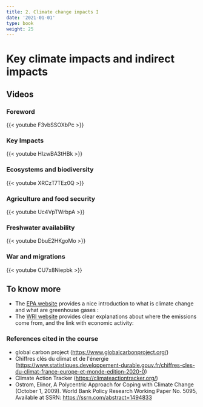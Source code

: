 ```yaml
---
title: 2. Climate change impacts I
date: '2021-01-01'
type: book
weight: 25
---
```

# Key climate impacts and indirect impacts

<!--more-->

## Videos

### Foreword
{{< youtube F3vbSSOXbPc >}}
 
### Key Impacts  
{{< youtube HIzwBA3tHBk >}}
### Ecosystems and biodiversity  
{{< youtube XRCzT7TEz0Q >}}
### Agriculture and food security
{{< youtube Uc4VpTWrbpA >}}
### Freshwater availability 
{{< youtube DbuE2HKgoMo >}}
### War and migrations
{{< youtube CU7x8Niepbk >}}

## To know more

- The [EPA website](https://www.epa.gov/ghgemissions/overview-greenhouse-gases) provides a nice introduction to what is climate change and what are greenhouse gases :
- The [WRI website](https://www.wri.org/blog/2020/02/greenhouse-gas-emissions-by-country-sector) provides clear explanations about where the emissions come from, and the link with economic activity:

### References cited in the course
- global carbon project (https://www.globalcarbonproject.org/)
- Chiffres clés du climat et de l'énergie (https://www.statistiques.developpement-durable.gouv.fr/chiffres-cles-du-climat-france-europe-et-monde-edition-2020-0)
- Climate Action Tracker (https://climateactiontracker.org/)
- Ostrom, Elinor, A Polycentric Approach for Coping with Climate Change (October 1, 2009). World Bank Policy Research Working Paper No. 5095, Available at SSRN: https://ssrn.com/abstract=1494833

